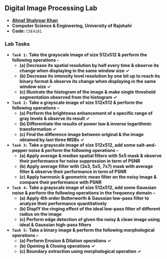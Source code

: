 ## Digital Image Processing Lab
- **[Ahnaf Shahrear Khan](https://github.com/ahnafshahrear)**
- **Computer Science & Engineering, University of Rajshahi**
- **Code:** `CSE4181`

### Lab Tasks
- **`Task 1:` Take the grayscale image of size 512x512 & perform the following operations -**
	- **(a) Decrease its spatial resolution by half every time & observe its change when displaying in the same window size ✓**
	- **(b) Decrease its intensity level resolution by one bit up to reach its binary format & observe its change when displaying in the same window size ✓**
	- **(c) Illustrate the histogram of the image & make single threshold segmentation observed from the histogram ✓** 
- **`Task 2:` Take a grayscale image of size 512x512 & perform the following operations –**
	- **(a) Perform the brightness enhancement of a specific range of gray levels & observe its result ✓**
	- **(b) Differentiate the results of power law & inverse logarithmic transformation ✓**
	- **(c) Find the difference image between original & the image obtained by last three MSBs ✓**
- **`Task 3:` Take a grayscale image of size 512x512, add some salt-and-pepper noise & perform the following operations –**
	- **(a) Apply average & median spatial filters with 5x5 mask & observe their performance for noise suppression in term of PSNR**
	- **(b) Apply average filter with (3x3, 5x5, 7x7) mask with average filter & observe their performance in term of PSNR**
	- **(c) Apply harmonic & geometric mean filter on the noisy image & compare their performance with PSNR**
- **`Task 4:` Take a grayscale image of size 512x512, add some Gaussian noise & perform the following operations in the frequency domain –**
	- **(a) Apply 4th order Butterworth & Gaussian low-pass filter to analyze their performance quantitatively**
	- **(b) DisplY the ringing effect of the ideal low-pass filter of different radius on the image**
	- **(c) Perform edge detection of given the noisy & clean image using ideal & Gaussian high-pass filters**
 - **`Task 5:` Take a binary image & perform the following morphological operations –**
	- **(a) Perform Erosion & Dilation operations ✓**
	- **(b) Opening & Closing operations ✓**
	- **(c) Boundary extraction using morphological operation ✓** 
